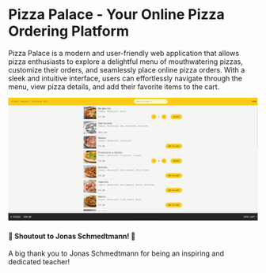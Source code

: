 # Pizza Palace - Your Online Pizza Ordering Platform

Pizza Palace is a modern and user-friendly web application that allows pizza enthusiasts to explore a delightful menu of mouthwatering pizzas, customize their orders, and seamlessly place online pizza orders. With a sleek and intuitive interface, users can effortlessly navigate through the menu, view pizza details, and add their favorite items to the cart.

![Alt text](./src/img/Fast-react-pizza.png "Fast React Pizza")

#### 🎉 Shoutout to Jonas Schmedtmann! 🚀

A big thank you to Jonas Schmedtmann for being an inspiring and dedicated teacher!
